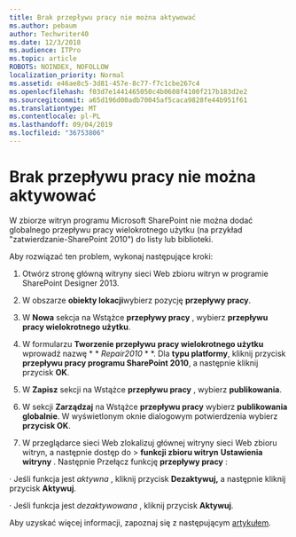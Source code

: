 ```yaml
---
title: Brak przepływu pracy nie można aktywować
ms.author: pebaum
author: Techwriter40
ms.date: 12/3/2018
ms.audience: ITPro
ms.topic: article
ROBOTS: NOINDEX, NOFOLLOW
localization_priority: Normal
ms.assetid: e46ae8c5-3d81-457e-8c77-f7c1cbe267c4
ms.openlocfilehash: f03d7e1441465050c4b0608f4100f217b183d2e2
ms.sourcegitcommit: a65d196d00adb70045af5caca9828fe44b951f61
ms.translationtype: MT
ms.contentlocale: pl-PL
ms.lasthandoff: 09/04/2019
ms.locfileid: "36753806"
---
```

# <a name="missing-workflow-failed-to-activate"></a>Brak przepływu pracy nie można aktywować

W zbiorze witryn programu Microsoft SharePoint nie można dodać globalnego przepływu pracy wielokrotnego użytku (na przykład "zatwierdzanie-SharePoint 2010") do listy lub biblioteki.
  
Aby rozwiązać ten problem, wykonaj następujące kroki: 
  
1. Otwórz stronę główną witryny sieci Web zbioru witryn w programie SharePoint Designer 2013.
  
2. W obszarze **obiekty lokacji**wybierz pozycję **przepływy pracy**. 
  
3. W **Nowa** sekcja na Wstążce **przepływy pracy** , wybierz **przepływu pracy wielokrotnego użytku**. 
  
4. W formularzu **Tworzenie przepływu pracy wielokrotnego użytku** wprowadź nazwę * * *Repair2010* * *. Dla **typu platformy**, kliknij przycisk **przepływu pracy programu SharePoint 2010**, a następnie kliknij przycisk **OK**. 
  
1. W **Zapisz** sekcji na Wstążce **przepływu pracy** , wybierz **publikowania**. 
  
2. W sekcji **Zarządzaj** na Wstążce **przepływu pracy** wybierz **publikowania globalnie**. W wyświetlonym oknie dialogowym potwierdzenia wybierz **przycisk OK**. 
  
3. W przeglądarce sieci Web zlokalizuj głównej witryny sieci Web zbioru witryn, a następnie dostęp do \> **funkcji zbioru witryn** **Ustawienia witryny** . Następnie Przełącz funkcję **przepływy pracy** : 
  
· Jeśli funkcja jest *aktywna* , kliknij przycisk **Dezaktywuj,** a następnie kliknij przycisk **Aktywuj**. 
  
· Jeśli funkcja jest *dezaktywowana* , kliknij przycisk **Aktywuj**. 
  
Aby uzyskać więcej informacji, zapoznaj się z następującym [artykułem](https://go.microsoft.com/fwlink/?linkid=2047770&amp;clcid=0x409).
  

